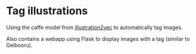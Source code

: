 # Tag illustrations

Using the caffe model from [illustration2vec](http://illustration2vec.net) to automatically tag images. 

Also contains a webapp using Flask to display images with a tag (similar to Gelbooru).
